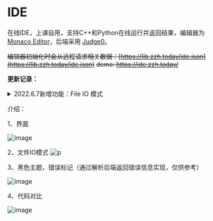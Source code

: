 # IDE

在线IDE，上课自用，支持C++和Python在线运行并返回结果，编辑器为 [Monaco Editor](https://github.com/microsoft/monaco-editor)，后端采用 [Judge0](https://github.com/judge0/judge0)。

~~编辑器初始化时会从远程请求相关数据：[https://lib.zzh.today/ide.json](https://lib.zzh.today/ide.json)~~
~~demo: https://ide.zzh.today/~~

**更新记录：**
<details>
<summary>2022.6.7新增功能：File IO 模式</summary>
当输入输出规模很大时，无法正常渲染到浏览器页面上，此时可以使用文件读取的方式。注意：
  <code>1、nginx需调整POST传输数据上限；2、由于输入数据需要进行Base64编码，数据很大时可能会导致页面短暂卡顿（20MB以上感知明显）。
  </code>
  </details>

介绍：

1、界面

![image](https://user-images.githubusercontent.com/2792725/115114458-1afa1180-9fc2-11eb-9cd6-e042dde16290.png)

2、文件IO模式
![p](https://user-images.githubusercontent.com/2792725/172306525-04fe9261-8ab2-4751-b078-63acd48bb85c.png)

3、黑色主题，错误标记（通过解析后端返回错误信息实现，仅供参考）

![image](https://user-images.githubusercontent.com/2792725/115114499-5a286280-9fc2-11eb-8077-f2ce248f42e7.png)

4、代码对比

![image](https://user-images.githubusercontent.com/2792725/115114417-e1c1a180-9fc1-11eb-92ea-b320e721c1e6.png)
